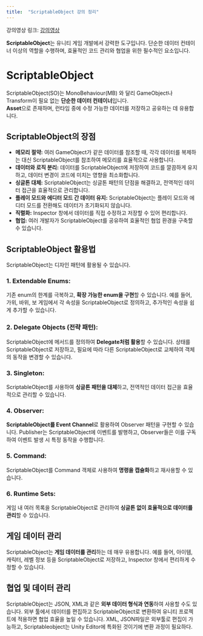 ```yaml
---
title:  "ScriptableObject 강의 정리"
---
```

강의영상 링크: [강의영상](https://www.youtube.com/watch?v=UBt1Icebh1g)

**ScriptableObject**는 유니티 게임 개발에서 강력한 도구입니다. 단순한 데이터 컨테이너 이상의 역할을 수행하며, 효율적인 코드 관리와 협업을 위한 필수적인 요소입니다. 

# ScriptableObject

ScriptableObject(SO)는 MonoBehaviour(MB) 와 달리 GameObject나 Transform이 필요 없는 **단순한 데이터 컨테이너**입니다.  
**Asset**으로 존재하며, 런타임 중에 수정 가능한 데이터를 저장하고 공유하는 데 유용합니다. 

## ScriptableObject의 장점

* **메모리 절약:** 여러 GameObject가 같은 데이터를 참조할 때, 각각 데이터를 복제하는 대신 ScriptableObject를 참조하여 메모리를 효율적으로 사용합니다.
* **데이터와 로직 분리:** 데이터를 ScriptableObject에 저장하여 코드를 깔끔하게 유지하고, 데이터 변경이 코드에 미치는 영향을 최소화합니다. 
* **싱글톤 대체:** ScriptableObject는 싱글톤 패턴의 단점을 해결하고, 전역적인 데이터 접근을 효율적으로 관리합니다.
* **플레이 모드와 에디터 모드 간 데이터 유지:** ScriptableObject는 플레이 모드와 에디터 모드를 전환해도 데이터가 초기화되지 않습니다.
* **직렬화:** Inspector 창에서 데이터를 직접 수정하고 저장할 수 있어 편리합니다.
* **협업:** 여러 개발자가 ScriptableObject를 공유하여 효율적인 협업 환경을 구축할 수 있습니다.

## ScriptableObject 활용법 

ScriptableObject는 디자인 패턴에 활용될 수 있습니다.  

### 1. Extendable Enums:

기존 enum의 한계를 극복하고, **확장 가능한 enum을 구현**할 수 있습니다. 예를 들어, 가위, 바위, 보 게임에서 각 속성을 ScriptableObject로 정의하고, 추가적인 속성을 쉽게 추가할 수 있습니다. 

### 2. Delegate Objects (전략 패턴): 

ScriptableObject에 메서드를 정의하여 **Delegate처럼 활용**할 수 있습니다. 상태를 ScriptableObject로 저장하고, 필요에 따라 다른 ScriptableObject로 교체하여 객체의 동작을 변경할 수 있습니다. 

### 3. Singleton: 

ScriptableObject를 사용하여 **싱글톤 패턴을 대체**하고, 전역적인 데이터 접근을 효율적으로 관리할 수 있습니다. 

### 4. Observer: 

**ScriptableObject를 Event Channel**로 활용하여 Observer 패턴을 구현할 수 있습니다. Publisher는 ScriptableObject에 이벤트를 발행하고, Observer들은 이를 구독하여 이벤트 발생 시 특정 동작을 수행합니다. 

### 5. Command: 

ScriptableObject를 Command 객체로 사용하여 **명령을 캡슐화**하고 재사용할 수 있습니다. 

### 6. Runtime Sets: 

게임 내 여러 목록을 ScriptableObject로 관리하여 **싱글톤 없이 효율적으로 데이터를 관리**할 수 있습니다. 

## 게임 데이터 관리 

ScriptableObject는 **게임 데이터를 관리**하는 데 매우 유용합니다. 예를 들어, 아이템, 캐릭터, 레벨 정보 등을 ScriptableObject로 저장하고, Inspector 창에서 편리하게 수정할 수 있습니다. 

## 협업 및 데이터 관리 

ScriptableObject는 JSON, XML과 같은 **외부 데이터 형식과 연동**하여 사용할 수도 있습니다. 외부 툴에서 데이터를 편집하고 ScriptableObject로 변환하여 유니티 프로젝트에 적용하면 협업 효율을 높일 수 있습니다. 
XML, JSON파일은 외부툴로 편집이 가능하고, Scriptableobject는 Unity Editor에 특화된 것이기에 변환 과정이 필요하다.
